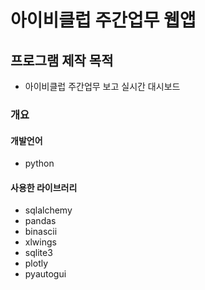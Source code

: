 아이비클럽 주간업무 웹앱
===

## 프로그램 제작 목적
- 아이비클럽 주간업무 보고 실시간 대시보드

### 개요

#### 개발언어
- python

#### 사용한 라이브러리
- sqlalchemy
- pandas
- binascii
- xlwings
- sqlite3
- plotly
- pyautogui

